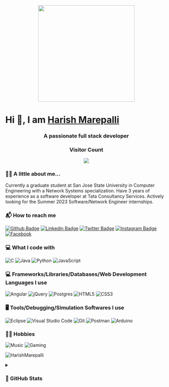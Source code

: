 <div id="header" align="center">
  <img src="https://camo.githubusercontent.com/f2caaa36dca1a4a7ecd1332d7f3a69c37238caaaedc530e2612cc28b0ed3cf5e/68747470733a2f2f7777772e76656e756578706c6f7265722e636f6d2e73672f75706c6f6164732f576f726b696e67253230696e25323070726f6772657373732e676966" width="300px"/>
</div>
<h1>Hi 👋, I am 
  <a href="http://harishmarepalli.com">Harish Marepalli</a>
</h1>
<h3 align="center">A passionate full stack developer</h3>
<h3 align="center"> Visitor Count </h3>
<p align="center"> 
  <img src="https://profile-counter.glitch.me/HarishMarepalli/count.svg" />
</p>

### :man_technologist: A little about me...

Currently a graduate student at San Jose State University in Computer Engineering with a Network Systems specialization. Have 3 years of experience as a software developer at Tata Consultancy Services. Actively looking for the Summer 2023 Software/Network Engineer internships.

### :mailbox_with_mail: How to reach me
[![Github Badge](http://img.shields.io/badge/-GitHub-black?style=for-the-badge&logo=github&link=https://github.com/HarishMarepalli/)](https://github.com/HarishMarepalli/)
[![Linkedin Badge](https://img.shields.io/badge/-LinkedIn-blue?style=for-the-badge&logo=Linkedin&logoColor=white&link=https://www.linkedin.com/in/harish-marepalli-9a544914a/)](https://www.linkedin.com/in/harish-marepalli-9a544914a)
[![Twitter Badge](https://img.shields.io/badge/-Twitter-1ca0f1?style=for-the-badge&logo=twitter&logoColor=white&link=https://twitter.com/HarishMarepalli)](https://twitter.com/HarishMarepalli)
[![Instagram Badge](https://img.shields.io/badge/Instagram-%23E4405F.svg?style=for-the-badge&logo=Instagram&logoColor=white&link=https://www.instagram.com/harish.marepalli/)](https://www.instagram.com/harish.marepalli)
[![Facebook](https://img.shields.io/badge/Facebook-%231877F2.svg?style=for-the-badge&logo=Facebook&logoColor=white&link=https://www.facebook.com/marepalli.harish/)](https://www.facebook.com/marepalli.harish)

### :computer: What I code with
![C](https://img.shields.io/badge/-C-A8B9CC?logo=C&logoColor=black&style=for-the-badge)
![Java](https://img.shields.io/badge/java-%23ED8B00.svg?style=for-the-badge&logo=java&logoColor=white)
![Python](https://img.shields.io/badge/-Python-3776AB?logo=Python&logoColor=black&style=for-the-badge)
![JavaScript](https://img.shields.io/badge/javascript-%23323330.svg?style=for-the-badge&logo=javascript&logoColor=%23F7DF1E)

### :computer: Frameworks/Libraries/Databases/Web Development Languages I use
![Angular](https://img.shields.io/badge/angular-%23DD0031.svg?style=for-the-badge&logo=angular&logoColor=white)
![jQuery](https://img.shields.io/badge/jquery-%230769AD.svg?style=for-the-badge&logo=jquery&logoColor=white)
![Postgres](https://img.shields.io/badge/postgres-%23316192.svg?style=for-the-badge&logo=postgresql&logoColor=white)
![HTML5](https://img.shields.io/badge/html5-%23E34F26.svg?style=for-the-badge&logo=html5&logoColor=white)
![CSS3](https://img.shields.io/badge/css3-%231572B6.svg?style=for-the-badge&logo=css3&logoColor=white)

### :desktop_computer: Tools/Debugging/Simulation Softwares I use
![Eclipse](https://img.shields.io/badge/Eclipse-FE7A16.svg?style=for-the-badge&logo=Eclipse&logoColor=white)
![Visual Studio Code](https://img.shields.io/badge/Visual%20Studio%20Code-0078d7.svg?style=for-the-badge&logo=visual-studio-code&logoColor=white)
![Git](https://img.shields.io/badge/git-%23F05033.svg?style=for-the-badge&logo=git&logoColor=white)
![Postman](https://img.shields.io/badge/Postman-FF6C37?style=for-the-badge&logo=postman&logoColor=white)
![Arduino](https://img.shields.io/badge/-Arduino-00979D?style=for-the-badge&logo=Arduino&logoColor=white)

### :massage_man: Hobbies
![Music](https://img.shields.io/badge/Music-9933CC?style=for-the-badge&logo=apple-music&logoColor=white)
![Gaming](https://img.shields.io/badge/-Gaming-107C10?logo=Xbox&logoColor=black&style=for-the-badge)

<p><img align="center" src="https://github-readme-stats.vercel.app/api/top-langs?username=HarishMarepalli&show_icons=true&locale=en&layout=compact" alt="HarishMarepalli" /></p>

<details>
  <summary><h3>🚀 GitHub Stats </h3></summary>
<p align="center">
<img align="center" src="https://github-readme-streak-stats.herokuapp.com/?user=HarishMarepalli&theme=github-dark-blue&hide_border=true&date_format=n%2Fj%5B%2FY%5D" alt="Harish's Github Stats" />
</p>
</details>
